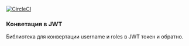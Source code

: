 [![CircleCI](https://circleci.com/gh/MaximAndreev/users-jwt/tree/master.svg?style=svg&circle-token=fea42c33262d1e3d1048cd4a4404cdd2d9c3192a)](https://circleci.com/gh/MaximAndreev/users-jwt/tree/master)

### Конветация в JWT ###
Библиотека для конвертации username и roles в JWT токен и обратно.